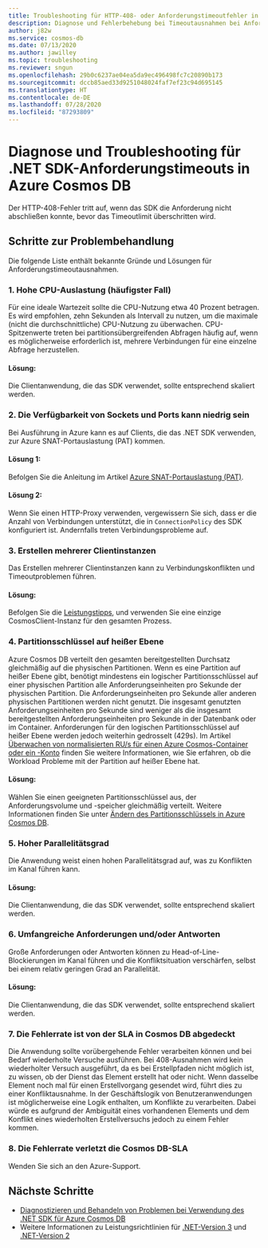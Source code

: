 ```yaml
---
title: Troubleshooting für HTTP-408- oder Anforderungstimeoutfehler in Azure Cosmos DB mithilfe von .NET SDK
description: Diagnose und Fehlerbehebung bei Timeoutausnahmen bei Anforderungen im .NET SDK
author: j82w
ms.service: cosmos-db
ms.date: 07/13/2020
ms.author: jawilley
ms.topic: troubleshooting
ms.reviewer: sngun
ms.openlocfilehash: 29b0c6237ae04ea5da9ec496498fc7c20890b173
ms.sourcegitcommit: dccb85aed33d9251048024faf7ef23c94d695145
ms.translationtype: HT
ms.contentlocale: de-DE
ms.lasthandoff: 07/28/2020
ms.locfileid: "87293809"
---
```

# <a name="diagnose-and-troubleshoot-azure-cosmos-db-net-sdk-request-timeout"></a>Diagnose und Troubleshooting für .NET SDK-Anforderungstimeouts in Azure Cosmos DB
Der HTTP-408-Fehler tritt auf, wenn das SDK die Anforderung nicht abschließen konnte, bevor das Timeoutlimit überschritten wird.

## <a name="troubleshooting-steps"></a>Schritte zur Problembehandlung
Die folgende Liste enthält bekannte Gründe und Lösungen für Anforderungstimeoutausnahmen.

### <a name="1-high-cpu-utilization-most-common-case"></a>1. Hohe CPU-Auslastung (häufigster Fall)
Für eine ideale Wartezeit sollte die CPU-Nutzung etwa 40 Prozent betragen. Es wird empfohlen, zehn Sekunden als Intervall zu nutzen, um die maximale (nicht die durchschnittliche) CPU-Nutzung zu überwachen. CPU-Spitzenwerte treten bei partitionsübergreifenden Abfragen häufig auf, wenn es möglicherweise erforderlich ist, mehrere Verbindungen für eine einzelne Abfrage herzustellen.

#### <a name="solution"></a>Lösung:
Die Clientanwendung, die das SDK verwendet, sollte entsprechend skaliert werden.

### <a name="2-socket--port-availability-might-be-low"></a>2. Die Verfügbarkeit von Sockets und Ports kann niedrig sein
Bei Ausführung in Azure kann es auf Clients, die das .NET SDK verwenden, zur Azure SNAT-Portauslastung (PAT) kommen.

#### <a name="solution-1"></a>Lösung 1:
Befolgen Sie die Anleitung im Artikel [Azure SNAT-Portauslastung (PAT)](troubleshoot-dot-net-sdk.md#snat).

#### <a name="solution-2"></a>Lösung 2:
Wenn Sie einen HTTP-Proxy verwenden, vergewissern Sie sich, dass er die Anzahl von Verbindungen unterstützt, die in `ConnectionPolicy` des SDK konfiguriert ist.
Andernfalls treten Verbindungsprobleme auf.

### <a name="3-creating-multiple-client-instances"></a>3. Erstellen mehrerer Clientinstanzen
Das Erstellen mehrerer Clientinstanzen kann zu Verbindungskonflikten und Timeoutproblemen führen.

#### <a name="solution"></a>Lösung:
Befolgen Sie die [Leistungstipps](performance-tips-dotnet-sdk-v3-sql.md#sdk-usage), und verwenden Sie eine einzige CosmosClient-Instanz für den gesamten Prozess.

### <a name="4-hot-partition-key"></a>4. Partitionsschlüssel auf heißer Ebene
Azure Cosmos DB verteilt den gesamten bereitgestellten Durchsatz gleichmäßig auf die physischen Partitionen. Wenn es eine Partition auf heißer Ebene gibt, benötigt mindestens ein logischer Partitionsschlüssel auf einer physischen Partition alle Anforderungseinheiten pro Sekunde der physischen Partition. Die Anforderungseinheiten pro Sekunde aller anderen physischen Partitionen werden nicht genutzt. Die insgesamt genutzten Anforderungseinheiten pro Sekunde sind weniger als die insgesamt bereitgestellten Anforderungseinheiten pro Sekunde in der Datenbank oder im Container. Anforderungen für den logischen Partitionsschlüssel auf heißer Ebene werden jedoch weiterhin gedrosselt (429s). Im Artikel [Überwachen von normalisierten RU/s für einen Azure Cosmos-Container oder ein -Konto](monitor-normalized-request-units.md) finden Sie weitere Informationen, wie Sie erfahren, ob die Workload Probleme mit der Partition auf heißer Ebene hat. 

#### <a name="solution"></a>Lösung:
Wählen Sie einen geeigneten Partitionsschlüssel aus, der Anforderungsvolume und -speicher gleichmäßig verteilt. Weitere Informationen finden Sie unter [Ändern des Partitionsschlüssels in Azure Cosmos DB](https://devblogs.microsoft.com/cosmosdb/how-to-change-your-partition-key/).

### <a name="5-high-degree-of-concurrency"></a>5. Hoher Parallelitätsgrad
Die Anwendung weist einen hohen Parallelitätsgrad auf, was zu Konflikten im Kanal führen kann.

#### <a name="solution"></a>Lösung:
Die Clientanwendung, die das SDK verwendet, sollte entsprechend skaliert werden.

### <a name="6-large-requests-andor-responses"></a>6. Umfangreiche Anforderungen und/oder Antworten
Große Anforderungen oder Antworten können zu Head-of-Line-Blockierungen im Kanal führen und die Konfliktsituation verschärfen, selbst bei einem relativ geringen Grad an Parallelität.

#### <a name="solution"></a>Lösung:
Die Clientanwendung, die das SDK verwendet, sollte entsprechend skaliert werden.

### <a name="7-failure-rate-is-within-cosmos-db-sla"></a>7. Die Fehlerrate ist von der SLA in Cosmos DB abgedeckt
Die Anwendung sollte vorübergehende Fehler verarbeiten können und bei Bedarf wiederholte Versuche ausführen. Bei 408-Ausnahmen wird kein wiederholter Versuch ausgeführt, da es bei Erstellpfaden nicht möglich ist, zu wissen, ob der Dienst das Element erstellt hat oder nicht. Wenn dasselbe Element noch mal für einen Erstellvorgang gesendet wird, führt dies zu einer Konfliktausnahme. In der Geschäftslogik von Benutzeranwendungen ist möglicherweise eine Logik enthalten, um Konflikte zu verarbeiten. Dabei würde es aufgrund der Ambiguität eines vorhandenen Elements und dem Konflikt eines wiederholten Erstellversuchs jedoch zu einem Fehler kommen.

### <a name="8-failure-rate-is-violating-the-cosmos-db-sla"></a>8. Die Fehlerrate verletzt die Cosmos DB-SLA
Wenden Sie sich an den Azure-Support.

## <a name="next-steps"></a>Nächste Schritte
* [Diagnostizieren und Behandeln von Problemen bei Verwendung des .NET SDK für Azure Cosmos DB](troubleshoot-dot-net-sdk.md)
* Weitere Informationen zu Leistungsrichtlinien für [.NET-Version 3](performance-tips-dotnet-sdk-v3-sql.md) und [.NET-Version 2](performance-tips.md)